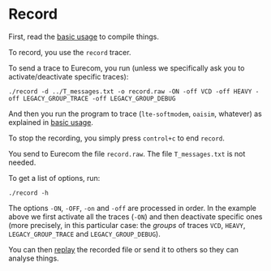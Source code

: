 # Record

First, read the [basic usage](./basic.md) to compile things.

To record, you use the `record` tracer.

To send a trace to Eurecom, you run (unless we specifically ask you
to activate/deactivate specific traces):

```shell
./record -d ../T_messages.txt -o record.raw -ON -off VCD -off HEAVY -off LEGACY_GROUP_TRACE -off LEGACY_GROUP_DEBUG
```

And then you run the program to trace (`lte-softmodem`, `oaisim`, whatever)
as explained in [basic usage](./basic.md).

To stop the recording, you simply press `control+c` to end `record`.

You send to Eurecom the file `record.raw`. The file `T_messages.txt` is not needed.

To get a list of options, run:

```shell
./record -h
```

The options `-ON`, `-OFF`, `-on` and `-off` are processed in order.
In the example above we first activate all the traces (`-ON`) and then
deactivate specific ones (more precisely, in this particular case:
the *groups* of traces `VCD`, `HEAVY`, `LEGACY_GROUP_TRACE` and
`LEGACY_GROUP_DEBUG`).

You can then [replay](./replay.md) the recorded file or send it to others so they
can analyse things.
